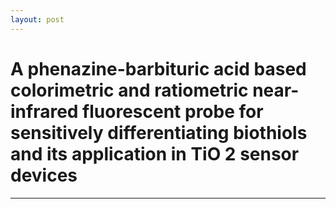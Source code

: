 ```yaml
---
layout: post
---
```


# A phenazine-barbituric acid based colorimetric and ratiometric near-infrared fluorescent probe for sensitively differentiating biothiols and its application in TiO 2 sensor devices

[web]:https://pubs.rsc.org/en/content/articlehtml/1992/cc/c7cc01925d
---

